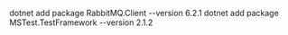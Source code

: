 dotnet add package RabbitMQ.Client --version 6.2.1
dotnet add package MSTest.TestFramework --version 2.1.2
